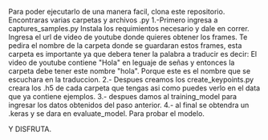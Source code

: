 Para poder ejecutarlo de una manera facil, clona este repositorio.
Encontraras varias carpetas y archivos .py
1.-Primero ingresa a captures_samples.py
Instala los requimientos necesario y dale en correr.
Ingresa el url de video de youtube donde quieres obtener los frames.
Te pedira el nombre de la carpeta donde se guardaran estos frames, esta carpeta es importante 
ya que debera tener la palabra a traducir es decir: El video de youtube contiene "Hola"
en leguaje de señas y entonces la carpeta debe tener este nombre "hola". Porque este es el nombre
que se escuchara en la traduccion.
2.- Despues creamos los create_keypoints.py
creara los .h5 de cada carpeta que tengas asi como puedes verlo en el data que ya contiene ejemplos.
3.- despues damos al training_model para ingresar los datos obtenidos del paso anterior.
4.- al final se obtendra un .keras y se dara en evaluate_model.
Para probar el modelo.

Y DISFRUTA.
